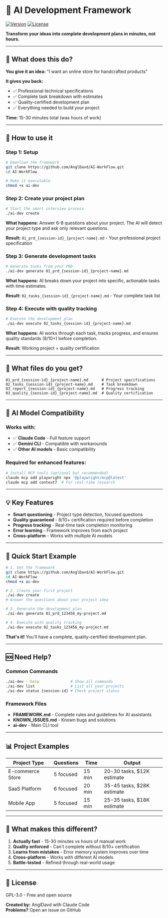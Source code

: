 # 🚀 AI Development Framework

[![Version](https://img.shields.io/badge/version-v3.1.1-success.svg)](https://github.com/AnglDavd/AI-WorkFlow/releases)
[![License](https://img.shields.io/badge/license-GPL--3.0-blue.svg)](LICENSE)

**Transform your ideas into complete development plans in minutes, not hours.**

---

## 🎯 What does this do?

**You give it an idea:** "I want an online store for handcrafted products"

**It gives you back:**
- ✅ Professional technical specifications
- ✅ Complete task breakdown with estimates
- ✅ Quality-certified development plan
- ✅ Everything needed to build your project

**Time:** 15-30 minutes total (was hours of work)

---

## 🚀 How to use it

### Step 1: Setup
```bash
# Download the framework
git clone https://github.com/AnglDavd/AI-WorkFlow.git
cd AI-WorkFlow

# Make it executable
chmod +x ai-dev
```

### Step 2: Create your project plan
```bash
# Start the smart interview process
./ai-dev create
```
**What happens:** Answer 6-8 questions about your project. The AI will detect your project type and ask only relevant questions.

**Result:** `01_prd_{session-id}_{project-name}.md` - Your professional project specification

### Step 3: Generate development tasks
```bash
# Generate tasks from your PRD
./ai-dev generate 01_prd_{session-id}_{project-name}.md
```
**What happens:** AI breaks down your project into specific, actionable tasks with time estimates.

**Result:** `02_tasks_{session-id}_{project-name}.md` - Your complete task list

### Step 4: Execute with quality tracking
```bash
# Execute the development plan
./ai-dev execute 02_tasks_{session-id}_{project-name}.md
```
**What happens:** AI works through each task, tracks progress, and ensures quality standards (8/10+) before completion.

**Result:** Working project + quality certification

---

## 📁 What files do you get?

```
01_prd_{session-id}_{project-name}.md      # Project specifications
02_tasks_{session-id}_{project-name}.md    # Task breakdown  
03_report_{session-id}_{project-name}.md   # Progress tracking
03_quality_{session-id}_{project-name}.md  # Quality certification
```

---

## 🤖 AI Model Compatibility

### Works with:
- ✅ **Claude Code** - Full feature support
- ✅ **Gemini CLI** - Compatible with workarounds
- ✅ **Other AI models** - Basic compatibility

### Required for enhanced features:
```bash
# Install MCP tools (optional but recommended)
claude mcp add playwright npx '@playwright/mcp@latest'
claude mcp add context7  # For real-time research
```

---

## 💡 Key Features

- **Smart questioning** - Project type detection, focused questions
- **Quality guaranteed** - 8/10+ certification required before completion  
- **Progress tracking** - Real-time task completion monitoring
- **Error learning** - Framework improves from each project
- **Cross-platform** - Works with multiple AI models

---

## 🔧 Quick Start Example

```bash
# 1. Get the framework
git clone https://github.com/AnglDavd/AI-WorkFlow.git
cd AI-WorkFlow
chmod +x ai-dev

# 2. Create your first project
./ai-dev create
# Answer the questions about your project idea

# 3. Generate the development plan
./ai-dev generate 01_prd_123456_my-project.md

# 4. Execute with quality tracking
./ai-dev execute 02_tasks_123456_my-project.md
```

**That's it!** You'll have a complete, quality-certified development plan.

---

## 🆘 Need Help?

### Common Commands
```bash
./ai-dev --help              # Show all commands
./ai-dev list                # List all your projects  
./ai-dev status {session-id} # Check project status
```

### Framework Files
- **FRAMEWORK.md** - Complete rules and guidelines for AI assistants
- **KNOWN_ISSUES.md** - Known bugs and solutions
- **ai-dev** - Main CLI tool

---

## 📊 Project Examples

| Project Type | Questions | Time | Output |
|--------------|-----------|------|--------|
| E-commerce Store | 5 focused | 15 min | 20-30 tasks, $12K estimate |
| SaaS Platform | 6 focused | 20 min | 35-45 tasks, $28K estimate |
| Mobile App | 5 focused | 15 min | 25-35 tasks, $18K estimate |

---

## 🔮 What makes this different?

1. **Actually fast** - 15-30 minutes vs hours of manual work
2. **Quality enforced** - Can't complete without 8/10+ certification
3. **Learns from mistakes** - Error memory system improves over time
4. **Cross-platform** - Works with different AI models
5. **Battle-tested** - Refined through real-world usage

---

## 📄 License

GPL-3.0 - Free and open source

**Created by:** AnglDavd with Claude Code  
**Problems?** Open an issue on GitHub